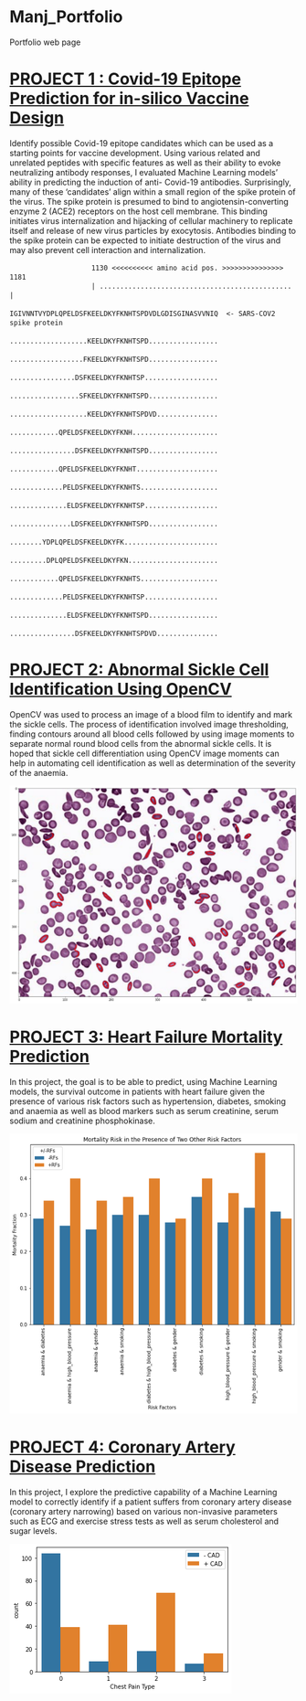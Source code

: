 # Manj_Portfolio
Portfolio web page
# [PROJECT 1 : Covid-19 Epitope Prediction for in-silico Vaccine Design](https://github.com/ManjWeerapura/python_projects/tree/main/Covid19_epitope_prediction_for_vaccine_development)
Identify possible Covid-19 epitope candidates which can be used as a starting points for vaccine development. Using various related and unrelated peptides with specific features as well as their ability to evoke neutralizing antibody responses, I evaluated Machine Learning models’ ability in predicting the induction of anti- Covid-19 antibodies.  Surprisingly, many of these ‘candidates’ align within a small region of the spike protein of the virus. The spike protein is presumed to bind to angiotensin-converting enzyme 2 (ACE2) receptors on the host cell membrane. This binding initiates virus internalization and hijacking of cellular machinery to replicate itself and release of new virus particles by exocytosis.  Antibodies binding to the spike protein can be expected to initiate destruction of the virus and may also prevent cell interaction and internalization.

                        1130 <<<<<<<<<< amino acid pos. >>>>>>>>>>>>>>> 1181
                        | ............................................... |
                        IGIVNNTVYDPLQPELDSFKEELDKYFKNHTSPDVDLGDISGINASVVNIQ  <- SARS-COV2 spike protein
                        ...................KEELDKYFKNHTSPD.................
                        ..................FKEELDKYFKNHTSPD.................
                        ................DSFKEELDKYFKNHTSP..................
                        .................SFKEELDKYFKNHTSPD.................
                        ...................KEELDKYFKNHTSPDVD...............
                        ............QPELDSFKEELDKYFKNH.....................
                        ................DSFKEELDKYFKNHTSPD.................
                        ............QPELDSFKEELDKYFKNHT....................
                        .............PELDSFKEELDKYFKNHTS...................
                        ..............ELDSFKEELDKYFKNHTSP..................
                        ...............LDSFKEELDKYFKNHTSPD.................
                        ........YDPLQPELDSFKEELDKYFK.......................
                        .........DPLQPELDSFKEELDKYFKN......................
                        ............QPELDSFKEELDKYFKNHTS...................
                        .............PELDSFKEELDKYFKNHTSP..................
                        ..............ELDSFKEELDKYFKNHTSPD.................
                        ................DSFKEELDKYFKNHTSPDVD...............

# [PROJECT 2: Abnormal Sickle Cell Identification Using OpenCV](https://github.com/ManjWeerapura/python_projects/tree/main/OpenCV_Sickle_cell_identification)
OpenCV was used to process an image of a blood film to identify and mark the sickle cells. The process of identification involved image thresholding, finding
contours around all blood cells followed by using image moments to separate normal round blood cells from the abnormal sickle cells. It is hoped that sickle cell differentiation 
using OpenCV image moments can help in automating cell identification as well as determination of the severity of the anaemia.

![](https://github.com/ManjWeerapura/Manj_Portfolio/blob/main/sickle_cell_rs.png)

# [PROJECT 3: Heart Failure Mortality Prediction](https://github.com/ManjWeerapura/python_projects/tree/main/Heart_Failure_Mortality_Prediction)
In this project, the goal is to be able to predict, using Machine Learning models, the survival outcome in patients with heart failure given the presence of various risk factors such as hypertension, diabetes, smoking and anaemia as well as blood markers such as serum creatinine, serum sodium and creatinine phosphokinase.

![](https://github.com/ManjWeerapura/Manj_Portfolio/blob/main/HF_mortality_risk.png)

# [PROJECT 4: Coronary Artery Disease Prediction](https://github.com/ManjWeerapura/python_projects/tree/main/Coronary_Artery_Disease_Prediction)
In this project, I explore the predictive capability of a Machine Learning model to correctly identify if a patient suffers from coronary artery disease (coronary artery narrowing) based on various non-invasive parameters such as ECG and exercise stress tests  as well as serum cholesterol and sugar levels.

![](https://github.com/ManjWeerapura/Manj_Portfolio/blob/main/Chest_pain_type.png)
